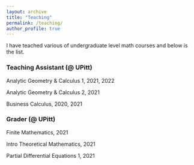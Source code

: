 ```yaml
---
layout: archive
title: "Teaching"
permalink: /teaching/
author_profile: true
---
```


I have teached various of undergraduate level math courses and below is the list.



### Teaching Assistant (@ UPitt)

<!-- #### MIT -->

Analytic Geometry & Calculus 1, 2021, 2022

Analytic Geometry & Calculus 2, 2021

Business Calculus, 2020, 2021

### Grader (@ UPitt)

Finite Mathematics, 2021

Intro Theoretical Mathematics, 2021

Partial Differential Equations 1, 2021
